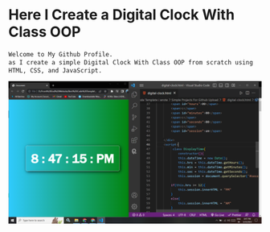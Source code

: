 # Here I Create a Digital Clock With Class OOP

```
Welcome to My Github Profile.
as I create a simple Digital Clock With Class OOP from scratch using HTML, CSS, and JavaScript.
```
![image](https://github.com/ParagUnhale1998/Digital-clock/blob/main/Digital-clock-Thumbnail.png)
